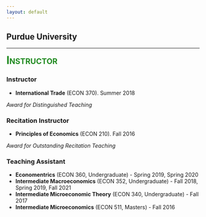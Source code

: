 ```yaml
---
layout: default
---
```



<!-- I have taught several courses, both as instructor and in my capacity as a Teaching Assistant at Purdue University. -->

## Purdue University
---


<!--
<span style="color:blue">**Instructor**</span>. -->
<span style="color:ForestGreen; font-size:2em; font-variant: small-caps">**Instructor**</span>
### Instructor

* **International Trade** (ECON 370). Summer 2018

*Award for Distinguished Teaching* 


### Recitation Instructor

* **Principles of Economics** (ECON 210).  Fall 2016

*Award for Outstanding Recitation Teaching*


### Teaching Assistant

* **Economentrics** (ECON 360, Undergraduate) - Spring 2019, Spring 2020
* **Intermediate Macroeconomics** (ECON 352, Undergraduate) - Fall 2018, Spring 2019, Fall 2021
* **Intermediate Microeconomic Theory** (ECON 340, Undergraduate) - Fall 2017
* **Intermediate Microeconomics** (ECON 511, Masters) - Fall 2016

<!--

### Instructor

ECON 370 International Trade - Summer 2018

*Award for Distinguished Teaching* 

### Recitation Instructor

ECON 210 Principles of Economics - Fall 2016

*Award for Outstanding Recitation Teaching*

### Teaching Assistant

* ECON 360 Economentrics  - Spring 2019, Spring 2020
* ECON 352 Intermediate Macroeconomics - Fall 2018, Spring 2019, Fall 2021
* ECON 340 Intermediate Microeconomic Theory - Fall 2017
* ECON 511 Intermediate Microeconomics - Fall 2016
-->
